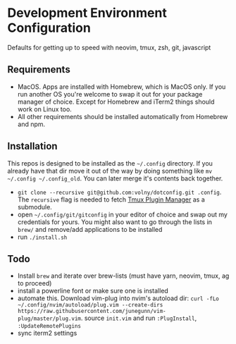 # Development Environment Configuration

Defaults for getting up to speed with neovim, tmux, zsh, git, javascript

## Requirements

- MacOS. Apps are installed with Homebrew, which is MacOS only. If you run another OS you're welcome to swap it out for your package manager of choice. Except for Homebrew and iTerm2 things should work on Linux too.
- All other requirements should be installed automatically from Homebrew and npm.

## Installation

This repos is designed to be installed as the `~/.config` directory. If you already have that dir move it out of the way by doing something like `mv ~/.config ~/.config_old`. You can later merge it's contents back together.

- `git clone --recursive git@github.com:volny/dotconfig.git .config`. The `recursive` flag is needed to fetch [Tmux Plugin Manager](https://github.com/tmux-plugins/tpm) as a submodule.
- open `~/.config/git/gitconfig` in your editor of choice and swap out my credentials for yours. You might also want to go through the lists in `brew/` and remove/add applications to be installed
- run `./install.sh`

## Todo

- Install `brew` and iterate over brew-lists (must have yarn, neovim, tmux, ag to proceed)
- install a powerline font or make sure one is installed
- automate this. Download vim-plug into nvim's autoload dir: `curl -fLo ~/.config/nvim/autoload/plug.vim --create-dirs https://raw.githubusercontent.com/junegunn/vim-plug/master/plug.vim`. source `init.vim` and run `:PlugInstall`, `:UpdateRemotePlugins`
- sync iterm2 settings
